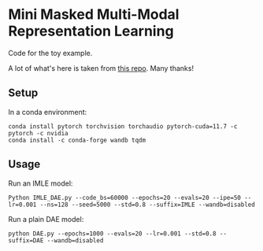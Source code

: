 # Mini Masked Multi-Modal Representation Learning
Code for the toy example.

A lot of what's here is taken from [this repo](https://github.com/ReyhaneAskari/pytorch_experiments/blob/master/DAE.py). Many thanks!

## Setup
In a conda environment:
```
conda install pytorch torchvision torchaudio pytorch-cuda=11.7 -c pytorch -c nvidia
conda install -c conda-forge wandb tqdm
```

## Usage
Run an IMLE model:
```
Python IMLE_DAE.py --code_bs=60000 --epochs=20 --evals=20 --ipe=50 --lr=0.001 --ns=128 --seed=5000 --std=0.8 --suffix=IMLE --wandb=disabled
```
Run a plain DAE model:
```
python DAE.py --epochs=1000 --evals=20 --lr=0.001 --std=0.8 --suffix=DAE --wandb=disabled
```